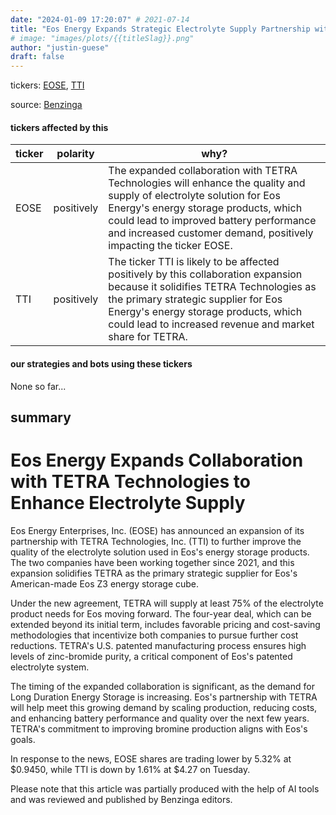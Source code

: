 ```yaml
---
date: "2024-01-09 17:20:07" # 2021-07-14
title: "Eos Energy Expands Strategic Electrolyte Supply Partnership with TETRA Technologies, Fueling Z3 Cube Growth"
# image: "images/plots/{{titleSlag}}.png"
author: "justin-guese"
draft: false
---
```

tickers: <a href='https://finance.yahoo.com/quote/EOSE' target='_blank'>EOSE</a>, <a href='https://finance.yahoo.com/quote/TTI' target='_blank'>TTI</a> 

source: <a href='https://www.benzinga.com/markets/equities/24/01/36555950/eos-energy-amps-up-game-with-tetra-strategic-electrolyte-supply-deal-fuels-eos-z3-cube-expansion' target='_blank'>Benzinga</a>

#### tickers affected by this

| ticker | polarity | why? |
|------------|------------|------------|
| EOSE | positively | The expanded collaboration with TETRA Technologies will enhance the quality and supply of electrolyte solution for Eos Energy's energy storage products, which could lead to improved battery performance and increased customer demand, positively impacting the ticker EOSE. |
| TTI | positively | The ticker TTI is likely to be affected positively by this collaboration expansion because it solidifies TETRA Technologies as the primary strategic supplier for Eos Energy's energy storage products, which could lead to increased revenue and market share for TETRA. |



#### our strategies and bots using these tickers

None so far...

## summary

# Eos Energy Expands Collaboration with TETRA Technologies to Enhance Electrolyte Supply

Eos Energy Enterprises, Inc. (EOSE) has announced an expansion of its partnership with TETRA Technologies, Inc. (TTI) to further improve the quality of the electrolyte solution used in Eos's energy storage products. The two companies have been working together since 2021, and this expansion solidifies TETRA as the primary strategic supplier for Eos's American-made Eos Z3 energy storage cube.

Under the new agreement, TETRA will supply at least 75% of the electrolyte product needs for Eos moving forward. The four-year deal, which can be extended beyond its initial term, includes favorable pricing and cost-saving methodologies that incentivize both companies to pursue further cost reductions. TETRA's U.S. patented manufacturing process ensures high levels of zinc-bromide purity, a critical component of Eos's patented electrolyte system.

The timing of the expanded collaboration is significant, as the demand for Long Duration Energy Storage is increasing. Eos's partnership with TETRA will help meet this growing demand by scaling production, reducing costs, and enhancing battery performance and quality over the next few years. TETRA's commitment to improving bromine production aligns with Eos's goals.

In response to the news, EOSE shares are trading lower by 5.32% at $0.9450, while TTI is down by 1.61% at $4.27 on Tuesday.

Please note that this article was partially produced with the help of AI tools and was reviewed and published by Benzinga editors.